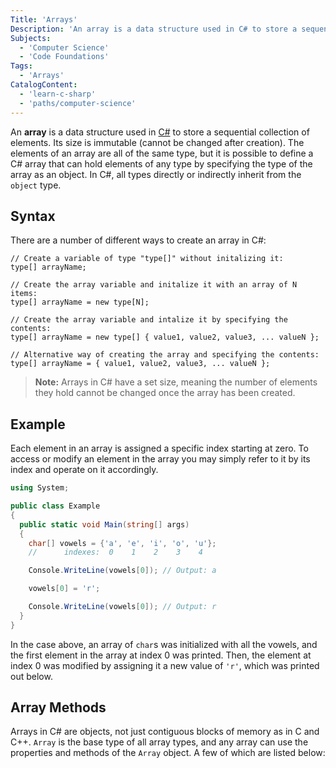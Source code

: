 ```yaml
---
Title: 'Arrays'
Description: 'An array is a data structure used in C# to store a sequential collection of elements.'
Subjects:
  - 'Computer Science'
  - 'Code Foundations'
Tags:
  - 'Arrays'
CatalogContent:
  - 'learn-c-sharp'
  - 'paths/computer-science'
---
```


An **array** is a data structure used in [C#](https://www.codecademy.com/resources/docs/c-sharp) to store a sequential collection of elements. Its size is immutable (cannot be changed after creation). The elements of an array are all of the same type, but it is possible to define a C# array that can hold elements of any type by specifying the type of the array as an object. In C#, all types directly or indirectly inherit from the `object` type.

## Syntax

There are a number of different ways to create an array in C#:

```pseudo
// Create a variable of type "type[]" without initalizing it:
type[] arrayName;

// Create the array variable and initalize it with an array of N items:
type[] arrayName = new type[N];

// Create the array variable and intalize it by specifying the contents:
type[] arrayName = new type[] { value1, value2, value3, ... valueN };

// Alternative way of creating the array and specifying the contents:
type[] arrayName = { value1, value2, value3, ... valueN };
```

> **Note:** Arrays in C# have a set size, meaning the number of elements they hold cannot be changed once the array has been created.

## Example

Each element in an array is assigned a specific index starting at zero. To access or modify an element in the array you may simply refer to it by its index and operate on it accordingly.

```cs
using System;

public class Example
{
  public static void Main(string[] args)
  {
    char[] vowels = {'a', 'e', 'i', 'o', 'u'};
    //      indexes:  0    1    2    3    4

    Console.WriteLine(vowels[0]); // Output: a

    vowels[0] = 'r';

    Console.WriteLine(vowels[0]); // Output: r
  }
}
```

In the case above, an array of `char`s was initialized with all the vowels, and the first element in the array at index 0 was printed. Then, the element at index 0 was modified by assigning it a new value of `'r'`, which was printed out below.

## Array Methods

Arrays in C# are objects, not just contiguous blocks of memory as in C and C++. `Array` is the base type of all array types, and any array can use the properties and methods of the `Array` object. A few of which are listed below:
